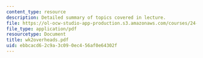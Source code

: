 ```yaml
---
content_type: resource
description: Detailed summary of topics covered in lecture.
file: https://ol-ocw-studio-app-production.s3.amazonaws.com/courses/24-964-topics-in-phonology-fall-2004/ebbcacd62c9a3c090ec456af0e64302f_wk2overheads.pdf
file_type: application/pdf
resourcetype: Document
title: wk2overheads.pdf
uid: ebbcacd6-2c9a-3c09-0ec4-56af0e64302f
---
```

